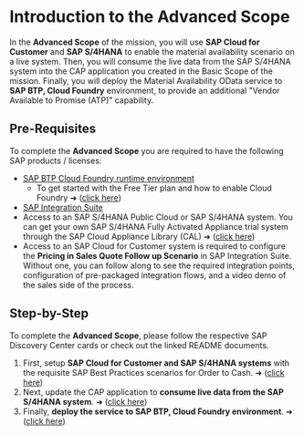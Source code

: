 # Introduction to the Advanced Scope 
In the **Advanced Scope** of the mission, you will use **SAP Cloud for Customer** and **SAP S/4HANA** to enable the material availability scenario on a live system. Then, you will consume the live data from the SAP S/4HANA system into the CAP application you created in the Basic Scope of the mission. Finally, you will deploy the Material Availability OData service to **SAP BTP, Cloud Foundry** environment, to provide an additional "Vendor Available to Promise (ATP)" capability.

## Pre-Requisites
To complete the **Advanced Scope** you are required to have the following SAP products / licenses:
- [SAP BTP Cloud Foundry runtime environment](https://discovery-center.cloud.sap/serviceCatalog/cloud-foundry-runtime?tab=roadmap&region=all)
    - To get started with the Free Tier plan and how to enable Cloud Foundry ➜ ([click here](https://discovery-center.cloud.sap/missiondetail/3005/3010))
- [SAP Integration Suite](https://discovery-center.cloud.sap/serviceCatalog/integration-suite?region=all)
- Access to an SAP S/4HANA Public Cloud or SAP S/4HANA system. You can get your own SAP S/4HANA Fully Activated Appliance trial system through the SAP Cloud Appliance Library (CAL) ➜ ([click here](https://www.sap.com/documents/2019/04/4276422b-487d-0010-87a3-c30de2ffd8ff.html))
- Access to an SAP Cloud for Customer system is required to configure the **Pricing in Sales Quote Follow up Scenario** in SAP Integration Suite. Without one, you can follow along to see the required integration points, configuration of pre-packaged integration flows, and a video demo of the sales side of the process.

## Step-by-Step
To complete the **Advanced Scope**, please follow the respective SAP Discovery Center cards or check out the linked README documents. 

1. First, setup **SAP Cloud for Customer and SAP S/4HANA systems** with the requisite SAP Best Practices scenarios for Order to Cash. ➜ ([click here](../1-setup-s4hana-system/README.md))
2. Next, update the CAP application to **consume live data from the SAP S/4HANA system**. ➜ ([click here](../2-consume-live-data/README.md))
3. Finally, **deploy the service to SAP BTP, Cloud Foundry environment**. ➜ ([click here](../3-deploy/README.md))
